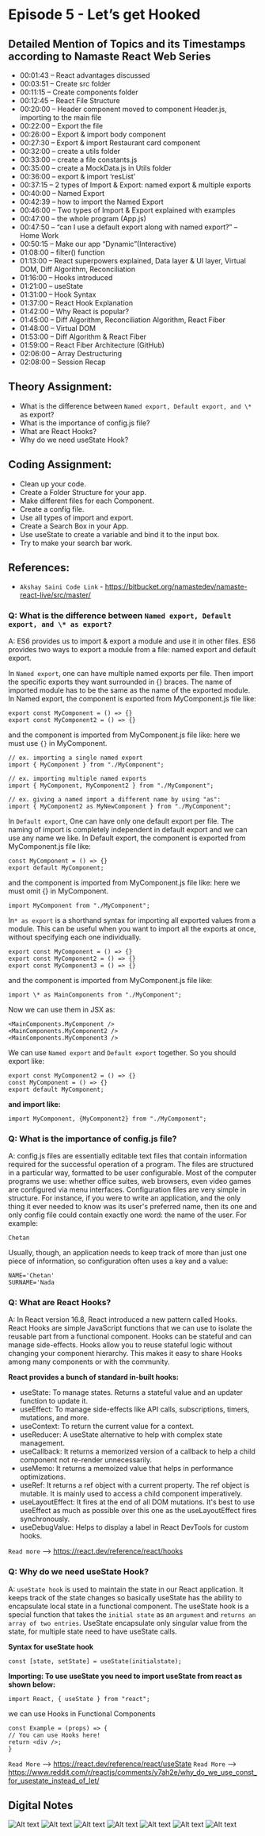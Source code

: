 # Episode 5 - Let’s get Hooked

## Detailed Mention of Topics and its Timestamps according to Namaste React Web Series

- 00:01:43 – React advantages discussed
- 00:03:51 – Create src folder
- 00:11:15 – Create components folder
- 00:12:45 – React File Structure
- 00:20:00 – Header component moved to component Header.js, importing to the main file
- 00:22:00 – Export the file
- 00:26:00 – Export & import body component
- 00:27:30 – Export & import Restaurant card component
- 00:32:00 – create a utils folder
- 00:33:00 – create a file constants.js
- 00:35:00 – create a MockData.js in Utils folder
- 00:36:00 – export & import ‘resList’
- 00:37:15 – 2 types of Import & Export: named export & multiple exports
- 00:40:00 – Named Export
- 00:42:39 – how to import the Named Export
- 00:46:00 – Two types of Import & Export explained with examples
- 00:47:00 – the whole program (App.js)
- 00:47:50 – “can I use a default export along with named export?” – Home Work
- 00:50:15 – Make our app “Dynamic”(Interactive)
- 01:08:00 – filter() function
- 01:13:00 – React superpowers explained, Data layer & UI layer, Virtual DOM, Diff Algorithm, Reconciliation
- 01:16:00 – Hooks introduced
- 01:21:00 – useState
- 01:31:00 – Hook Syntax
- 01:37:00 – React Hook Explanation
- 01:42:00 – Why React is popular?
- 01:45:00 – Diff Algorithm, Reconciliation Algorithm, React Fiber
- 01:48:00 – Virtual DOM
- 01:53:00 – Diff Algorithm & React Fiber
- 01:59:00 – React Fiber Architecture (GitHub)
- 02:06:00 – Array Destructuring
- 02:08:00 – Session Recap

## Theory Assignment:

- What is the difference between `Named export, Default export, and \*` as export?
- What is the importance of config.js file?
- What are React Hooks?
- Why do we need useState Hook?

## Coding Assignment:

- Clean up your code.
- Create a Folder Structure for your app.
- Make different files for each Component.
- Create a config file.
- Use all types of import and export.
- Create a Search Box in your App.
- Use useState to create a variable and bind it to the input box.
- Try to make your search bar work.

## References:

- `Akshay Saini Code Link` - https://bitbucket.org/namastedev/namaste-react-live/src/master/

### Q: What is the difference between `Named export, Default export, and \* as export?`

A: ES6 provides us to import & export a module and use it in other files. ES6 provides two ways to export a module from a file: named export and default export.

In `Named export`, one can have multiple named exports per file. Then import the specific exports they want surrounded in {} braces. The name of imported module has to be the same as the name of the exported module. In Named export, the component is exported from MyComponent.js file like:

```JS
export const MyComponent = () => {}
export const MyComponent2 = () => {}
```

and the component is imported from MyComponent.js file like: here we must use `{}` in MyComponent.

```JS
// ex. importing a single named export
import { MyComponent } from "./MyComponent";

// ex. importing multiple named exports
import { MyComponent, MyComponent2 } from "./MyComponent";

// ex. giving a named import a different name by using "as":
import { MyComponent2 as MyNewComponent } from "./MyComponent";

```

In `Default export`, One can have only one default export per file. The naming of import is completely independent in default export and we can use any name we like. In Default export, the component is exported from MyComponent.js file like:

```JS
const MyComponent = () => {}
export default MyComponent;

```

and the component is imported from MyComponent.js file like: here we must omit {} in MyComponent.

```JS
import MyComponent from "./MyComponent";
```

In`* as export` is a shorthand syntax for importing all exported values from a module. This can be useful when you want to import all the exports at once, without specifying each one individually.

```JS
export const MyComponent = () => {}
export const MyComponent2 = () => {}
export const MyComponent3 = () => {}

```

and the component is imported from MyComponent.js file like:

```JS
import \* as MainComponents from "./MyComponent";

```

Now we can use them in JSX as:

```JS
<MainComponents.MyComponent />
<MainComponents.MyComponent2 />
<MainComponents.MyComponent3 />
```

We can use `Named export` and `Default export` together. So you should export like:

```JS
export const MyComponent2 = () => {}
const MyComponent = () => {}
export default MyComponent;
```

**and import like:**

```JS
import MyComponent, {MyComponent2} from "./MyComponent";
```

### Q: What is the importance of config.js file?

A: config.js files are essentially editable text files that contain information required for the successful operation of a program. The files are structured in a particular way, formatted to be user configurable. Most of the computer programs we use: whether office suites, web browsers, even video games are configured via menu interfaces. Configuration files are very simple in structure. For instance, if you were to write an application, and the only thing it ever needed to know was its user's preferred name, then its one and only config file could contain exactly one word: the name of the user. For example:

```
Chetan
```

Usually, though, an application needs to keep track of more than just one piece of information, so configuration often uses a key and a value:

```
NAME='Chetan'
SURNAME='Nada
```

### Q: What are React Hooks?

A: In React version 16.8, React introduced a new pattern called Hooks. React Hooks are simple JavaScript functions that we can use to isolate the reusable part from a functional component. Hooks can be stateful and can manage side-effects. Hooks allow you to reuse stateful logic without changing your component hierarchy. This makes it easy to share Hooks among many components or with the community.

**React provides a bunch of standard in-built hooks:**

- useState: To manage states. Returns a stateful value and an updater function to update it.
- useEffect: To manage side-effects like API calls, subscriptions, timers, mutations, and more.
- useContext: To return the current value for a context.
- useReducer: A useState alternative to help with complex state management.
- useCallback: It returns a memorized version of a callback to help a child component not re-render unnecessarily.
- useMemo: It returns a memoized value that helps in performance optimizations.
- useRef: It returns a ref object with a current property. The ref object is mutable. It is mainly used to access a child component imperatively.
- useLayoutEffect: It fires at the end of all DOM mutations. It's best to use useEffect as much as possible over this one as the useLayoutEffect fires synchronously.
- useDebugValue: Helps to display a label in React DevTools for custom hooks.

`Read more` --> https://react.dev/reference/react/hooks

### Q: Why do we need useState Hook?

A: `useState hook` is used to maintain the state in our React application. It keeps track of the state changes so basically useState has the ability to encapsulate local state in a functional component. The useState hook is a special function that takes the `initial state` as an `argument` and `returns an array of two entries`. UseState encapsulate only singular value from the state, for multiple state need to have useState calls.

**Syntax for useState hook**

```JS
const [state, setState] = useState(initialstate);
```

**Importing: To use useState you need to import useState from react as shown below:**

```JS
import React, { useState } from "react";
```

we can use Hooks in Functional Components

```JS
const Example = (props) => {
// You can use Hooks here!
return <div />;
}
```

`Read More` --> https://react.dev/reference/react/useState
`Read More` --> https://www.reddit.com/r/reactjs/comments/y7ah2e/why_do_we_use_const_for_usestate_instead_of_let/

## Digital Notes

![Alt text](0001.jpg)
![Alt text](0002.jpg)
![Alt text](0003.jpg)
![Alt text](0004.jpg)
![Alt text](0005.jpg)
![Alt text](0006.jpg)
![Alt text](0007.jpg)
